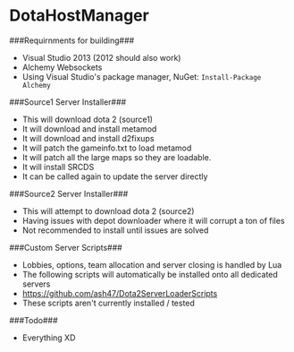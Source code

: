 DotaHostManager
===============

###Requirnments for building###
 - Visual Studio 2013 (2012 should also work)
 - Alchemy Websockets
  - Using Visual Studio's package manager, NuGet: `Install-Package Alchemy`

###Source1 Server Installer###
 - This will download dota 2 (source1)
 - It will download and install metamod
 - It will download and install d2fixups
 - It will patch the gameinfo.txt to load metamod
 - It will patch all the large maps so they are loadable.
 - It will install SRCDS
 - It can be called again to update the server directly

###Source2 Server Installer###
 - This will attempt to download dota 2 (source2)
 - Having issues with depot downloader where it will corrupt a ton of files
 - Not recommended to install until issues are solved

###Custom Server Scripts###
 - Lobbies, options, team allocation and server closing is handled by Lua
 - The following scripts will automatically be installed onto all dedicated servers
  - https://github.com/ash47/Dota2ServerLoaderScripts
  - These scripts aren't currently installed / tested

###Todo###
 - Everything XD
